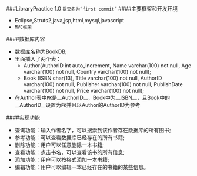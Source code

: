 ###LibraryPractice 1.0
`提交名为“first commit”`
####主要框架和开发环境
* Eclipse,Struts2,java,jsp,html,mysql,javascript
* `MVC框架`

####数据库内容
* 数据库名称为BookDB;
* 里面插入了两个表：
	* Author(AuthorID int auto\_increment,
			Name varchar(100) not null,
			Age varchar(100) not null,
			Country varchar(100) not null);
	* Book	(ISBN char(13),
			Title varchar(100) not null,
			AuthorID varchar(100) not null,
			Publisher varchar(100) not null,
			PublishDate varchar(100) not null,
			Price varchar(100) not null);
* 在Author表中`PK`是__AuthorID__，Book中为__ISBN__，且Book中的__AuthorID__设置为`FK`并且以Author的AuthorID为参考

####实现功能
* 查询功能：输入作者名字，可以搜索到该作者存在数据库的所有图书;
* 参考功能：可以查看数据库已经存在的所有书籍;
* 删除功能：用户可以任意删除一本书籍;
* 查看功能：点击书名，可以查看该书的所有信息;
* 添加功能：用户可以按格式添加一本书籍;
* 编辑功能：用户可以编辑一本已经存在的书籍的某些信息。
